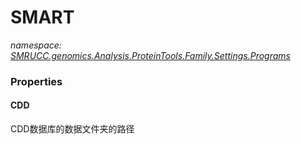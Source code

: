 ﻿# SMART
_namespace: [SMRUCC.genomics.Analysis.ProteinTools.Family.Settings.Programs](./index.md)_






### Properties

#### CDD
CDD数据库的数据文件夹的路径
